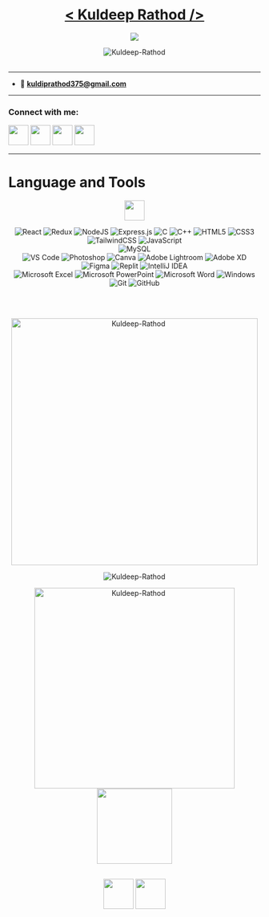 <!-- ![MasterHead](https://camo.githubusercontent.com/d4902b57b5e2549993dfc819375943915f4a4bd1c2b3718f894547e1910c3e2e/68747470733a2f2f63686b736b696c6c732e636f6d2f77702d636f6e74656e742f75706c6f6164732f323032302f30342f62616e6e65722d62672e676966) -->
   
<!-- <h1 align="center">Hi 👋, I'm Kuldeep Rathod! </h1> -->

<!-- Name -->
<h1 align="center" >
  <a href="https://github.com/Kuldeep-Rathod">
   < Kuldeep Rathod /> </a>
</h1>

<!-- Display -->
<p align="center">
<a href="https://github.com/Kuldeep-Rathod">
    <img src="https://readme-typing-svg.demolab.com?font=Fira+Code&center=true&weight=450&size=24&pause=800&color=70A4FC&width=440&height=45&lines=React Developer;MERN Stack Learner;UI/UX Designer;Enjoy+Photography;Building+Something+Creative" /></a>
</p>

<!-- profile view small -->
<!-- <p align="left" > <img src="https://komarev.com/ghpvc/?username=Kuldeep-Rathod&label=Stalkers spotted&color=0e75b6&style=flat" alt="Kuldeep-Rathod" /> </p> -->

<!-- profile view large -->
<p align="center"> 
<!-- <img src="https://user-images.githubusercontent.com/74038190/213911110-aedbef38-a29f-4b6b-a65c-11608b4f75a5.gif" width="200"> -->
<img src="https://komarev.com/ghpvc/?username=Kuldeep-Rathod&label=Stalkers+spotted&color=blue&style=plastic&style=for-the-badge" alt="Kuldeep-Rathod"/> 
<br>
    <br>
<!-- <img src="https://count.getloli.com/get/@Kuldeep-Rathod.readme" width="350"> -->
</p>

<!--   ![](https://count.getloli.com/get/@Kuldeep-Rathod.github.readme)  -->
  
<!-- Gif image -->
<div>
<!-- <img align="right" src="https://user-images.githubusercontent.com/74038190/212284094-e50ceae2-de86-4dd6-9f9c-a3ebcb3ede9e.gif" width="400"> -->

<!-- <p align="left"> <a href="https://github.com/ryo-ma/github-profile-trophy"><img src="https://github-profile-trophy.vercel.app/?username=Kuldeep-Rathod" alt="Kuldeep-Rathod" /></a> </p> -->

 <!-- <img align="right" alt="Cracking" width="200" src="https://seclab.ge/uploads/images/2021/09/img_614b180b558ee2-09912920-36304010.gif"> -->

<!-- Details -->
<hr>

<!-- - 🌱 **python || Devloper || Cybersecurity enthusiast** -->

- 📧 **kuldiprathod375@gmail.com**

<hr>
</div>

<!-- Connect socials -->
<h3 align="left">Connect with me:</h3>
<p align="left">
    <a href="https://twitter.com/kuldeep_rtd"><img src="https://i.ibb.co/kmgQVyW/twitter.png" width="40px" height="40px"></a> 
    <a href="https://github.com/Kuldeep-Rathod"><img src="https://cdn.iconscout.com/icon/free/png-256/github-108-438008.png" width="40px" height="40px"></a>
<!--<a href="https://www.facebook.com/miten.gajjar.9"><img src="https://i.ibb.co/zmYNW4p/facebook.png" width="32px" height="32px"></a>-->
    <a href="https://in.linkedin.com/in/kuldeep-rathod-718a151a8/"><img src="https://i.ibb.co/Kx2GSrT/linkedin.png" width="40px" height="40px"></a>
    <a href="https://kuldeeep-rathod.vercel.app/"><img src="https://www.freepnglogos.com/uploads/logo-website-png/logo-website-website-logo-png-transparent-background-background-15.png" width="40px" height="40px"></a>
</p>

<!-- <img src="https://www.animatedimages.org/data/media/562/animated-line-image-0184.gif" width="1920" /> -->
<hr>

# Language and Tools
<!-- <img src='https://user-images.githubusercontent.com/74038190/206662607-d9e7591e-bbf9-42f9-9386-29efc927bc16.gif' width="40">  -->
<div align="center">

 <img src='https://user-images.githubusercontent.com/74038190/206662607-d9e7591e-bbf9-42f9-9386-29efc927bc16.gif' width="40">  
 
![React](https://img.shields.io/badge/react-%2320232a.svg?style=for-the-badge&logo=react&logoColor=%2361DAFB)
![Redux](https://img.shields.io/badge/redux-%23593d88.svg?style=for-the-badge&logo=redux&logoColor=white)
![NodeJS](https://img.shields.io/badge/node.js-6DA55F?style=for-the-badge&logo=node.js&logoColor=white)
![Express.js](https://img.shields.io/badge/express.js-%23404d59.svg?style=for-the-badge&logo=express&logoColor=%2361DAFB)
![C](https://img.shields.io/badge/c-%2300599C.svg?style=for-the-badge&logo=c&logoColor=white) 
![C++](https://img.shields.io/badge/c++-%2300599C.svg?style=for-the-badge&logo=c%2B%2B&logoColor=white)
![HTML5](https://img.shields.io/badge/html5-%23E34F26.svg?style=for-the-badge&logo=html5&logoColor=white) 
![CSS3](https://img.shields.io/badge/css3-%231572B6.svg?style=for-the-badge&logo=css3&logoColor=white) 
![TailwindCSS](https://img.shields.io/badge/tailwindcss-%2338B2AC.svg?style=for-the-badge&logo=tailwind-css&logoColor=white)
![JavaScript](https://img.shields.io/badge/JavaScript-323330?style=for-the-badge&logo=javascript&logoColor=F7DF1E)<br> 
![MySQL](https://img.shields.io/badge/mysql-%2300f.svg?style=for-the-badge&logo=mysql&logoColor=white)<br>
![VS Code](https://img.shields.io/badge/Visual%20Studio%20Code-0078d7.svg?style=for-the-badge&logo=visual-studio-code&logoColor=white) 
![Photoshop](https://img.shields.io/badge/adobe%20photoshop-%2331A8FF.svg?style=for-the-badge&logo=adobe%20photoshop&logoColor=white) 
![Canva](https://img.shields.io/badge/Canva-%2300C4CC.svg?style=for-the-badge&logo=Canva&logoColor=white) 
![Adobe Lightroom](https://img.shields.io/badge/Adobe%20Lightroom-31A8FF.svg?style=for-the-badge&logo=Adobe%20Lightroom&logoColor=white)
![Adobe XD](https://img.shields.io/badge/Adobe%20XD-470137?style=for-the-badge&logo=Adobe%20XD&logoColor=#FF61F6)
![Figma](https://img.shields.io/badge/figma-%23F24E1E.svg?style=for-the-badge&logo=figma&logoColor=white)
![Replit](https://img.shields.io/badge/Replit-DD1200?style=for-the-badge&logo=Replit&logoColor=white)
![IntelliJ IDEA](https://img.shields.io/badge/IntelliJIDEA-000000.svg?style=for-the-badge&logo=intellij-idea&logoColor=white)<br> 
![Microsoft Excel](https://img.shields.io/badge/Microsoft_Excel-217346?style=for-the-badge&logo=microsoft-excel&logoColor=white)
![Microsoft PowerPoint](https://img.shields.io/badge/Microsoft_PowerPoint-B7472A?style=for-the-badge&logo=microsoft-powerpoint&logoColor=white)
![Microsoft Word](https://img.shields.io/badge/Microsoft_Word-2B579A?style=for-the-badge&logo=microsoft-word&logoColor=white)
![Windows](https://img.shields.io/badge/Windows-0078D6?style=for-the-badge&logo=windows&logoColor=white)<br> 
![Git](https://img.shields.io/badge/git-%23F05033.svg?style=for-the-badge&logo=git&logoColor=white)
![GitHub](https://img.shields.io/badge/github-%23121011.svg?style=for-the-badge&logo=github&logoColor=white)


<!-- <img src="https://www.animatedimages.org/data/media/562/animated-line-image-0184.gif" width="1920" /> -->
<br>
    
<!-- <p align="left">
<h4 align="left">Programming Languages:</h4>
<a href="https://www.cprogramming.com/" target="_blank" rel="noreferrer"> <img src="https://raw.githubusercontent.com/devicons/devicon/master/icons/c/c-original.svg" alt="c" width="40" height="40"/> </a>
<a href="https://www.python.org" target="_blank" rel="noreferrer"> <img src="https://raw.githubusercontent.com/devicons/devicon/master/icons/python/python-original.svg" alt="python" width="40" height="40"/> </a> 
<h4 align="left">Frontend Development:</h4>
<a href="https://www.w3.org/html/" target="_blank" rel="noreferrer"> <img src="https://raw.githubusercontent.com/devicons/devicon/master/icons/html5/html5-original-wordmark.svg" alt="html5" width="40" height="40"/> </a>
<a href="https://www.w3schools.com/css/" target="_blank" rel="noreferrer"> <img src="https://raw.githubusercontent.com/devicons/devicon/master/icons/css3/css3-original-wordmark.svg" alt="css3" width="40" height="40"/> </a> -->

<!-- <h4 align="left">Database:</h4>
<a href="https://www.mysql.com/" target="_blank" rel="noreferrer"> <img src="https://raw.githubusercontent.com/devicons/devicon/master/icons/mysql/mysql-original-wordmark.svg  " alt="mysql" width="40" height="40"/> </a>   
   <a href="https://www.oracle.com/" target="_blank" rel="noreferrer">   <img src="https://raw.githubusercontent.com/devicons/devicon/master/icons/oracle/oracle-original.svg" alt="oracle" width="40" height="40"/> </a> -->

<!-- <h4 align="left">Framework:</h4>
<a href="https://dotnet.microsoft.com/" target="_blank" rel="noreferrer"> <img src="https://raw.githubusercontent.com/devicons/devicon/master/icons/dot-net/dot-net-original-wordmark.svg" alt="dotnet" width="40" height="40"/> </a> -->

<!-- <h4 align="left">Software:</h4>
<a href="https://www.photoshop.com/en" target="_blank" rel="noreferrer"> <img src="https://raw.githubusercontent.com/devicons/devicon/master/icons/photoshop/photoshop-line.svg" alt="photoshop" width="40" height="40"/> </a>
<h4 align="left">Other:</h4>
<a href="https://www.arduino.cc/" target="_blank" rel="noreferrer"> <img src="https://cdn.worldvectorlogo.com/logos/arduino-1.svg" alt="arduino" width="40" height="40"/> </a>
<a href="https://git-scm.com/" target="_blank" rel="noreferrer"> <img src="https://www.vectorlogo.zone/logos/git-scm/git-scm-icon.svg" alt="git" width="40" height="40"/> </a>  -->
<!-- <a href="https://www.linux.org/" target="_blank" rel="noreferrer"> <img src="https://raw.githubusercontent.com/devicons/devicon/master/icons/linux/linux-original.svg" alt="linux" width="40" height="40"/> </a> </p>  -->

<!-- white top lang state -->
<!-- <p><br> <img align="center" src="https://github-readme-stats.vercel.app/api/top-langs?username=Kuldeep-Rathod&langs_count=10&show_icons=true&locale=en&layout=compact" alt="Kuldeep-Rathod" height="192px"/></p> -->

<!-- dark top lang state -->
<p><br> <img align="center" src="https://github-readme-stats.vercel.app/api/top-langs/?username=Kuldeep-Rathod&langs_count=8&count_private=true&layout=compact&theme=react&hide_border=true&bg_color=0D1117" alt="Kuldeep-Rathod" width="492px"/><br>


<!-- full dark grade state -->
<img align="center" src="https://github-readme-stats.vercel.app/api?username=Kuldeep-Rathod&show_icons=true&count_private=true&theme=react&hide_border=true&bg_color=0D1117" alt="Kuldeep-Rathod" /><br>


<img  src="https://github-readme-streak-stats.herokuapp.com/?user=Kuldeep-Rathod&theme=black-ice&hide_border=true&stroke=0000&background=060A0CD0" alt="Kuldeep-Rathod" width="400px"/>

<!-- <img src="https://www.animatedimages.org/data/media/562/animated-line-image-0184.gif" width="1920" /> -->
 

<img src="https://user-images.githubusercontent.com/74038190/218265814-3084a4ba-809c-4135-afc0-8685d0f634b3.gif" width="150">

<!-- <img src="https://www.animatedimages.org/data/media/562/animated-line-image-0184.gif" width="1920" /> -->
   
<!-- <img src="https://user-images.githubusercontent.com/74038190/212744287-14f66c13-5458-40dc-9244-8ff533fc8f4a.gif" width="1920"> -->


<!-- dark strike state -->
<!-- <img align="center" src="https://github-readme-streak-stats.herokuapp.com/?user=Kuldeep-Rathod&theme=black-ice&hide_border=true&stroke=0000&background=060A0CD0" alt="Kuldeep-Rathod" height="192px"/></p>
[![Top Langs](https://github-readme-stats.vercel.app/api/top-langs/?username=Kuldeep-Rathod&layout=compact)](https://github.com/Kuldeep-Rathod/github-readme-stats) -->
<!-- white strike state -->
<!-- <p><img align="center" src="https://github-readme-streak-stats.herokuapp.com/?user=Kuldeep-Rathod&" alt="Kuldeep-Rathod" /></p> -->
   
 <h2 align="center"><img src="https://user-images.githubusercontent.com/74038190/216655818-2e7b9a31-49bf-4744-85a8-db8a2577c45c.gif" width="60" />
<img src="https://user-images.githubusercontent.com/74038190/216656944-f8c1b44e-493b-487f-87be-6cfe6a1a3374.gif" width="60" />
</h2>
 
